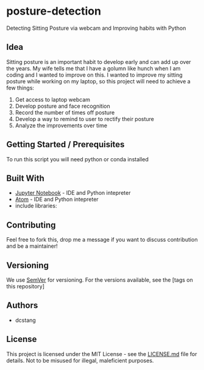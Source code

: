 # posture-detection
Detecting Sitting Posture via webcam and Improving habits with Python

## Idea

Sitting posture is an important habit to develop early and can add up over the years. My wife tells me that I have a golumn like hunch when I am coding and I wanted to improve on this. I wanted to improve my sitting posture while working on my laptop, so this project will need to achieve a few things:

1. Get access to laptop webcam
2. Develop posture and face recognition
3. Record the number of times off posture 
4. Develop a way to remind to user to rectify their posture
5. Analyze the improvements over time

## Getting Started / Prerequisites

To run this script you will need python or conda installed


## Built With

* [Jupyter Notebook](https://jupyter.org/) - IDE and Python intepreter
* [Atom](https://ide.atom.io/) - IDE and Python intepreter
* include libraries: 

## Contributing

Feel free to fork this, drop me a message if you want to discuss contribution and be a maintainer!

## Versioning

We use [SemVer](http://semver.org/) for versioning. For the versions available, see the [tags on this repository] 

## Authors

* dcstang

## License

This project is licensed under the MIT License - see the [LICENSE.md](LICENSE.md) file for details.
Not to be misused for illegal, maleficient purposes.


